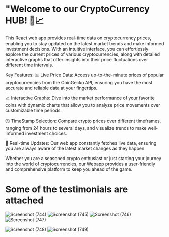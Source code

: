 # "Welcome to our CryptoCurrency HUB! 🚀📈

This React web app provides real-time data on cryptocurrency prices, enabling you to stay updated on the latest market trends and make informed investment decisions. With an intuitive interface, you can effortlessly explore the current prices of various cryptocurrencies, along with detailed interactive graphs that offer insights into their price fluctuations over different time intervals.

Key Features:
📊 Live Price Data: Access up-to-the-minute prices of popular cryptocurrencies from the CoinGecko API, ensuring you have the most accurate and reliable data at your fingertips.

📈 Interactive Graphs: Dive into the market performance of your favorite coins with dynamic charts that allow you to analyze price movements over customizable time periods.

🕒 TimeStamp Selection: Compare crypto prices over different timeframes, ranging from 24 hours to several days, and visualize trends to make well-informed investment choices.

🔄 Real-time Updates: Our web app constantly fetches live data, ensuring you are always aware of the latest market changes as they happen.

Whether you are a seasoned crypto enthusiast or just starting your journey into the world of cryptocurrencies, our Webapp provides a user-friendly and comprehensive platform to keep you ahead of the game. 

# Some of the testimonials are attached


![Screenshot (744)](https://github.com/siddharthgauts/Cryptocurrency-hub/assets/95357196/d410acfd-22f0-4981-a3f2-0ec0f6f79328)
![Screenshot (745)](https://github.com/siddharthgauts/Cryptocurrency-hub/assets/95357196/27436cb4-7fd4-4eea-8881-1dabc8464a1f)
![Screenshot (746)](https://github.com/siddharthgauts/Cryptocurrency-hub/assets/95357196/13d8c29b-04f8-4b8e-8b70-ba95d37796de)
![Screenshot (747)](https://github.com/siddharthgauts/Cryptocurrency-hub/assets/95357196/91b9c9f3-7847-4a10-a659-f3f1e2bd2431)

![Screenshot (748)](https://github.com/siddharthgauts/Cryptocurrency-hub/assets/95357196/36f09798-03ff-48f2-a241-633d26ef21d4)
![Screenshot (749)](https://github.com/siddharthgauts/Cryptocurrency-hub/assets/95357196/058a4036-895d-4054-9de4-bfc3601eb857)
